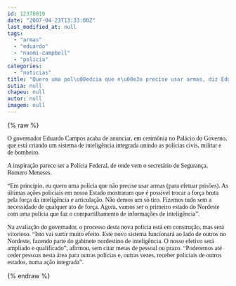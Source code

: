 ```yaml
---
id: 12378010
date: "2007-04-23T13:33:00Z"
last_modified_at: null
tags:
  - "armas"
  - "eduardo"
  - "naomi-campbell"
  - "policia"
categories:
  - "noticias"
title: "Quero uma pol\u00edcia que n\u00e3o precise usar armas, diz Eduardo, apostando na \u00e1rea de intelig\u00eancia"
sutia: null
chapeu: null
autor: null
imagem: null
---
```

{% raw %}
<p><P><FONT face=Verdana>O governador Eduardo Campos acaba de anunciar, em cerimônia no Palácio do Governo, que está criando um sistema de inteligência integrada unindo as polícias civis, militar e de bombeiro.</FONT></P></p>
<p><P><FONT face=Verdana>A inspiração parece ser a Polícia Federal, de onde vem o secretário de Segurança, Romero Meneses.</FONT></P></p>
<p><P><FONT face=Verdana>“Em princípio, eu quero uma polícia que não precise usar armas (para efetuar prisões). As últimas ações policiais em nosso Estado mostraram que é possível trocar a força bruta pela força da inteligência e articulação. Não demos um só tiro. Fizemos tudo sem a necessidade de qualquer ato de força. Agora, vamos ser o primeiro estado do Nordeste com uma polícia que faz o compartilhamento de informações de inteligência”.</FONT></P></p>
<p><P><FONT face=Verdana>Na avaliação do governador, o processo desta nova polícia está em construção, mas será vitorioso. “Isto vai surtir muito efeito. Este novo sistema funcionará ao lado de outros no Nordeste, fazendo parte do gabinete nordestino de inteligência. O nosso efetivo será ampliado e qualificado”, afirmou, sem citar metas de pessoal ou prazo. “Poderemos até ceder pessoas nesta área para outras polícias e, outras vezes, receber policiais de outros estados, numa ação integrada”.</FONT></P> </p>
{% endraw %}